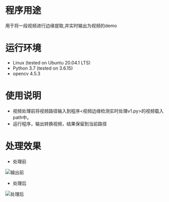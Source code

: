 # 程序用途
用于将一段视频进行边缘提取,并实时输出为视频的demo
# 运行环境
* Linux (tested on Ubuntu 20.04.1 LTS)
* Python 3.7 (tested on 3.6.15)
* opencv 4.5.3
# 使用说明
* 视频处理前将视频路径输入到程序<视频边缘检测实时处理v1.py>的视频载入path中。
* 运行程序，输出转换视频，结果保留到当前路径
# 处理效果
* 处理前
   
![输出前](https://user-images.githubusercontent.com/92067965/153397266-059db452-3d91-41fb-9319-28960126726d.png)
* 处理后
   
![处理后](https://user-images.githubusercontent.com/92067965/153399428-027913e5-c5c1-418e-a4a5-86df73de5e7d.png)

